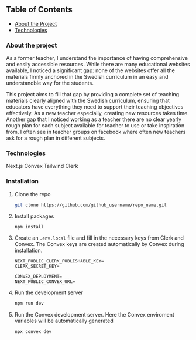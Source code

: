 
## Table of Contents
- [About the Project](#about-the-project)
- [Technologies](#technologies)

### About the project 
As a former teacher, I understand the importance of having comprehensive and easily accessible resources. While there are many educational websites available, I noticed a significant gap: none of the websites offer all the materials firmly anchored in the Swedish curriculum in an easy and understandble way for the students. 

This project aims to fill that gap by providing a complete set of teaching materials clearly aligned with the Swedish curriculum, ensuring that educators have everything they need to support their teaching objectives effectively. As a new teacher especially, creating new resources takes time. Another gap that I noticed working as a teacher there are no clear yearly rough plan for each subject available for teacher to use or take inspiration from. I often see in teacher groups on facebook where often new teachers ask for a rough plan in different subjects. 

### Technologies
Next.js
Convex
Tailwind
Clerk

### Installation 

1. Clone the repo
   ```sh
   git clone https://github.com/github_username/repo_name.git
   ```
2. Install packages
   ```sh
   npm install
   ```
3. Create an `.env.local` file and fill in the necessary keys from Clerk and Convex. The Convex keys are created automatically by Convex during installation. 
   ```
   NEXT_PUBLIC_CLERK_PUBLISHABLE_KEY=
   CLERK_SECRET_KEY=
   
   CONVEX_DEPLOYMENT=
   NEXT_PUBLIC_CONVEX_URL=
   ```
4. Run the development server
   ```sh
   npm run dev
   ```
5. Run the Convex development server. Here the Convex enviroment variables will be automatically generated
   ```sh
   npx convex dev
   ```